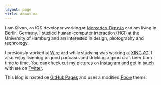 ```yaml
---
layout: page
title: About me
---
```


I am Silvan, an iOS developer working at [Mercedes-Benz.io](https://www.mercedes-benz.io) and am living in Berlin, Germany. I studied human-computer interaction (HCI) at the University of Hamburg and am interested in design, photography and technology.

I previously worked at [Wire](https://wire.com) and while studying was working at [XING AG](http://www.xing.com). I also enjoy listening to good podcasts and drinking a good craft beer from time to time. You can check out my pictures on [Instagram](http://instagram.com/silvandaehn) and get in touch with me on [Twitter](https://twitter.com/silvandaehn).

This blog is hosted on [GitHub Pages](https://pages.github.com/) and uses a modified [Poole](http://getpoole.com/) theme.
